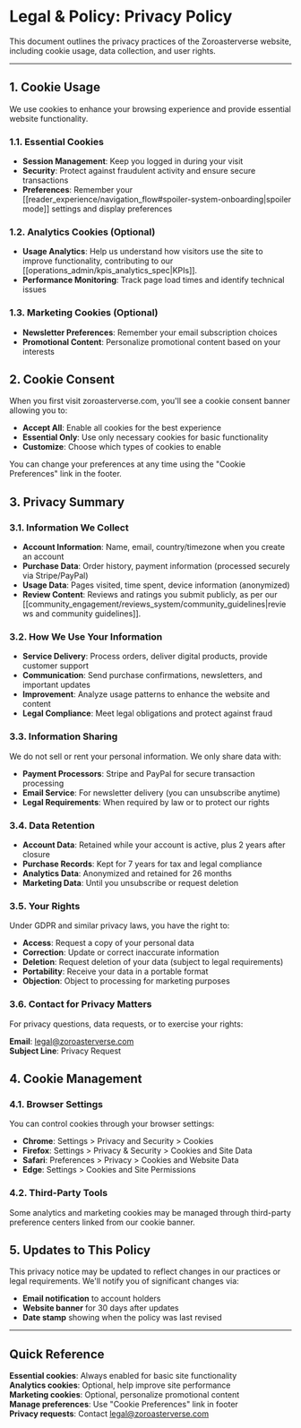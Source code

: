 # Legal & Policy: Privacy Policy

This document outlines the privacy practices of the Zoroasterverse website, including cookie usage, data collection, and user rights.

---

## 1. Cookie Usage

We use cookies to enhance your browsing experience and provide essential website functionality.

### 1.1. Essential Cookies

-   **Session Management**: Keep you logged in during your visit
-   **Security**: Protect against fraudulent activity and ensure secure transactions
-   **Preferences**: Remember your [[reader_experience/navigation_flow#spoiler-system-onboarding|spoiler mode]] settings and display preferences

### 1.2. Analytics Cookies (Optional)

-   **Usage Analytics**: Help us understand how visitors use the site to improve functionality, contributing to our [[operations_admin/kpis_analytics_spec|KPIs]].
-   **Performance Monitoring**: Track page load times and identify technical issues

### 1.3. Marketing Cookies (Optional)

-   **Newsletter Preferences**: Remember your email subscription choices
-   **Promotional Content**: Personalize promotional content based on your interests

## 2. Cookie Consent

When you first visit zoroasterverse.com, you'll see a cookie consent banner allowing you to:

-   **Accept All**: Enable all cookies for the best experience
-   **Essential Only**: Use only necessary cookies for basic functionality
-   **Customize**: Choose which types of cookies to enable

You can change your preferences at any time using the "Cookie Preferences" link in the footer.

## 3. Privacy Summary

### 3.1. Information We Collect

-   **Account Information**: Name, email, country/timezone when you create an account
-   **Purchase Data**: Order history, payment information (processed securely via Stripe/PayPal)
-   **Usage Data**: Pages visited, time spent, device information (anonymized)
-   **Review Content**: Reviews and ratings you submit publicly, as per our [[community_engagement/reviews_system/community_guidelines|reviews and community guidelines]].

### 3.2. How We Use Your Information

-   **Service Delivery**: Process orders, deliver digital products, provide customer support
-   **Communication**: Send purchase confirmations, newsletters, and important updates
-   **Improvement**: Analyze usage patterns to enhance the website and content
-   **Legal Compliance**: Meet legal obligations and protect against fraud

### 3.3. Information Sharing

We do not sell or rent your personal information. We only share data with:

-   **Payment Processors**: Stripe and PayPal for secure transaction processing
-   **Email Service**: For newsletter delivery (you can unsubscribe anytime)
-   **Legal Requirements**: When required by law or to protect our rights

### 3.4. Data Retention

-   **Account Data**: Retained while your account is active, plus 2 years after closure
-   **Purchase Records**: Kept for 7 years for tax and legal compliance
-   **Analytics Data**: Anonymized and retained for 26 months
-   **Marketing Data**: Until you unsubscribe or request deletion

### 3.5. Your Rights

Under GDPR and similar privacy laws, you have the right to:

-   **Access**: Request a copy of your personal data
-   **Correction**: Update or correct inaccurate information
-   **Deletion**: Request deletion of your data (subject to legal requirements)
-   **Portability**: Receive your data in a portable format
-   **Objection**: Object to processing for marketing purposes

### 3.6. Contact for Privacy Matters

For privacy questions, data requests, or to exercise your rights:

**Email**: legal@zoroasterverse.com  
**Subject Line**: Privacy Request

## 4. Cookie Management

### 4.1. Browser Settings

You can control cookies through your browser settings:

-   **Chrome**: Settings > Privacy and Security > Cookies
-   **Firefox**: Settings > Privacy & Security > Cookies and Site Data
-   **Safari**: Preferences > Privacy > Cookies and Website Data
-   **Edge**: Settings > Cookies and Site Permissions

### 4.2. Third-Party Tools

Some analytics and marketing cookies may be managed through third-party preference centers linked from our cookie banner.

## 5. Updates to This Policy

This privacy notice may be updated to reflect changes in our practices or legal requirements. We'll notify you of significant changes via:

-   **Email notification** to account holders
-   **Website banner** for 30 days after updates
-   **Date stamp** showing when the policy was last revised

---

## Quick Reference

**Essential cookies**: Always enabled for basic site functionality  
**Analytics cookies**: Optional, help improve site performance  
**Marketing cookies**: Optional, personalize promotional content  
**Manage preferences**: Use "Cookie Preferences" link in footer  
**Privacy requests**: Contact legal@zoroasterverse.com
